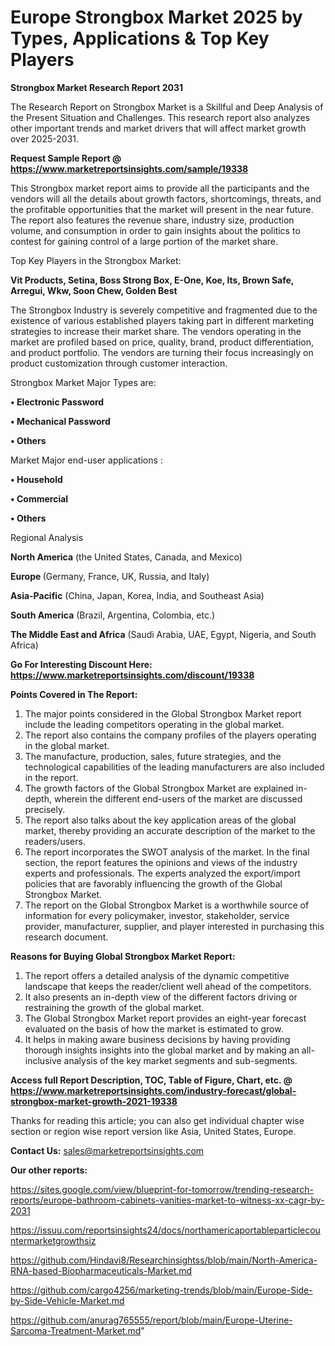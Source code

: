 # Europe Strongbox Market 2025 by Types, Applications & Top Key Players

<strong>Strongbox Market Research Report 2031</strong>

The Research Report on Strongbox Market is a Skillful and Deep Analysis of the Present Situation and Challenges. This research report also analyzes other important trends and market drivers that will affect market growth over 2025-2031.

<strong>Request Sample Report @ <a href=https://www.marketreportsinsights.com/sample/19338>https://www.marketreportsinsights.com/sample/19338</a></strong>

This Strongbox market report aims to provide all the participants and the vendors will all the details about growth factors, shortcomings, threats, and the profitable opportunities that the market will present in the near future. The report also features the revenue share, industry size, production volume, and consumption in order to gain insights about the politics to contest for gaining control of a large portion of the market share.

Top Key Players in the Strongbox Market:

<strong>Vit Products, Setina, Boss Strong Box, E-One, Koe, Its, Brown Safe, Arregui, Wkw, Soon Chew, Golden Best</strong>

The Strongbox Industry is severely competitive and fragmented due to the existence of various established players taking part in different marketing strategies to increase their market share. The vendors operating in the market are profiled based on price, quality, brand, product differentiation, and product portfolio. The vendors are turning their focus increasingly on product customization through customer interaction.

Strongbox Market Major Types are:

<strong>• Electronic Password

• Mechanical Password

• Others</strong>

Market Major end-user applications :

<strong>• Household

• Commercial

• Others</strong>

Regional Analysis

</u><strong><b>North America</b></strong> (the United States, Canada, and Mexico)

<strong><b>Europe </b></strong>(Germany, France, UK, Russia, and Italy)

<strong><b>Asia-Pacific</b></strong> (China, Japan, Korea, India, and Southeast Asia)

<strong><b>South America</b></strong> (Brazil, Argentina, Colombia, etc.)

<strong><b>The Middle East and Africa</b></strong> (Saudi Arabia, UAE, Egypt, Nigeria, and South Africa)

<strong>Go For Interesting Discount Here: <a href=https://www.marketreportsinsights.com/discount/19338>https://www.marketreportsinsights.com/discount/19338</a></strong>

<strong>Points Covered in The Report:</strong>
<ol>
  <li>The major points considered in the Global Strongbox Market report include the leading competitors operating in the global market.</li>
  <li>The report also contains the company profiles of the players operating in the global market.</li>
  <li>The manufacture, production, sales, future strategies, and the technological capabilities of the leading manufacturers are also included in the report.</li>
  <li>The growth factors of the Global Strongbox Market are explained in-depth, wherein the different end-users of the market are discussed precisely.</li>
  <li>The report also talks about the key application areas of the global market, thereby providing an accurate description of the market to the readers/users.</li>
  <li>The report incorporates the SWOT analysis of the market. In the final section, the report features the opinions and views of the industry experts and professionals. The experts analyzed the export/import policies that are favorably influencing the growth of the Global Strongbox Market.</li>
  <li>The report on the Global Strongbox Market is a worthwhile source of information for every policymaker, investor, stakeholder, service provider, manufacturer, supplier, and player interested in purchasing this research document.</li>
</ol>
<strong>Reasons for Buying Global Strongbox Market Report:</strong>

<ol>
  <li>The report offers a detailed analysis of the dynamic competitive landscape that keeps the reader/client well ahead of the competitors.</li>
  <li>It also presents an in-depth view of the different factors driving or restraining the growth of the global market.</li>
  <li>The Global Strongbox Market report provides an eight-year forecast evaluated on the basis of how the market is estimated to grow.</li>
  <li>It helps in making aware business decisions by having providing thorough insights insights into the global market and by making an all-inclusive analysis of the key market segments and sub-segments.</li>
</ol>
<strong>Access full Report Description, TOC, Table of Figure, Chart, etc. @ <a href=https://www.marketreportsinsights.com/industry-forecast/global-strongbox-market-growth-2021-19338>https://www.marketreportsinsights.com/industry-forecast/global-strongbox-market-growth-2021-19338</a></strong>


Thanks for reading this article; you can also get individual chapter wise section or region wise report version like Asia, United States, Europe.

<strong>Contact Us:</strong>
sales@marketreportsinsights.com

<strong>Our other reports:</strong>

<a href=https://sites.google.com/view/blueprint-for-tomorrow/trending-research-reports/europe-bathroom-cabinets-vanities-market-to-witness-xx-cagr-by-2031>https://sites.google.com/view/blueprint-for-tomorrow/trending-research-reports/europe-bathroom-cabinets-vanities-market-to-witness-xx-cagr-by-2031</a>

<a href=https://issuu.com/reportsinsights24/docs/northamericaportableparticlecountermarketgrowthsiz>https://issuu.com/reportsinsights24/docs/northamericaportableparticlecountermarketgrowthsiz</a>

<a href=https://github.com/Hindavi8/Researchinsightss/blob/main/North-America-RNA-based-Biopharmaceuticals-Market.md>https://github.com/Hindavi8/Researchinsightss/blob/main/North-America-RNA-based-Biopharmaceuticals-Market.md</a>

<a href=https://github.com/cargo4256/marketing-trends/blob/main/Europe-Side-by-Side-Vehicle-Market.md>https://github.com/cargo4256/marketing-trends/blob/main/Europe-Side-by-Side-Vehicle-Market.md</a>

<a href=https://github.com/anurag765555/report/blob/main/Europe-Uterine-Sarcoma-Treatment-Market.md>https://github.com/anurag765555/report/blob/main/Europe-Uterine-Sarcoma-Treatment-Market.md</a>"
